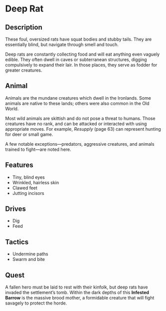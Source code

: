 # Deep Rat

## Description
These foul, oversized rats have squat bodies and stubby tails. They are essentially blind, but navigate through smell and touch.

Deep rats are constantly collecting food and will eat anything even vaguely edible. They often dwell in caves or subterranean structures, digging compulsively to expand their lair. In those places, they serve as fodder for greater creatures.

## Animal
Animals are the mundane creatures which dwell in the Ironlands. Some animals are native to these lands; others were also common in the Old World.

Most wild animals are skittish and do not pose a threat to humans. Those creatures have no rank, and can be attacked or interacted with using appropriate moves. For example, *Resupply* (page 63) can represent hunting for deer or small game.

A few notable exceptions—predators, aggressive creatures, and animals trained to fight—are noted here.

## Features
 - Tiny, blind eyes
 - Wrinkled, hairless skin
 - Clawed feet
 - Jutting incisors

## Drives
 - Dig
 - Feed

## Tactics
 - Undermine paths
 - Swarm and bite

## Quest
A fallen hero must be laid to rest with their kinfolk, but deep rats have invaded the settlement’s tomb. Within the dark depths of this **Infested Barrow** is the massive brood mother, a formidable creature that will fight savagely to protect the horde.



